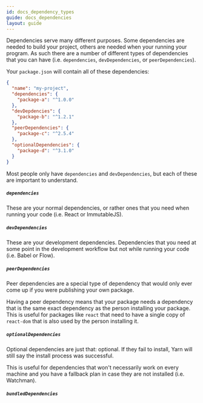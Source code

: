 ```yaml
---
id: docs_dependency_types
guide: docs_dependencies
layout: guide
---
```


Dependencies serve many different purposes. Some dependencies are needed to
build your project, others are needed when your running your program. As such
there are a number of different types of dependencies that you can have (i.e.
`dependencies`, `devDependencies`, or `peerDependencies`).

Your `package.json` will contain all of these dependencies:

```json
{
  "name": "my-project",
  "dependencies": {
    "package-a": "^1.0.0"
  },
  "devDepdencies": {
    "package-b": "^1.2.1"
  },
  "peerDependencies": {
    "package-c": "^2.5.4"
  },
  "optionalDependencies": {
    "package-d": "^3.1.0"
  }
}
```

Most people only have `dependencies` and `devDependencies`, but each of these
are important to understand.

##### `dependencies` <a class="toc" id="toc-dependencies" href="#toc-dependencies"></a>

These are your normal dependencies, or rather ones that you need when running
your code (i.e. React or ImmutableJS).

##### `devDependencies` <a class="toc" id="toc-dev-dependencies" href="#toc-dev-dependencies"></a>

These are your development dependencies. Dependencies that you need at some
point in the development workflow but not while running your code (i.e. Babel
or Flow).

##### `peerDependencies` <a class="toc" id="toc-peer-dependencies" href="#toc-peer-dependencies"></a>

Peer dependencies are a special type of dependency that would only ever come up
if you were publishing your own package.

Having a peer dependency means that your package needs a dependency that is the
same exact dependency as the person installing your package. This is useful for
packages like `react` that need to have a single copy of `react-dom` that is
also used by the person installing it.

##### `optionalDependencies` <a class="toc" id="toc-optional-dependencies" href="#toc-optional-dependencies"></a>

Optional dependencies are just that: optional. If they fail to install, Yarn
will still say the install process was successful.

This is useful for dependencies that won't necessarily work on every machine
and you have a fallback plan in case they are not installed (i.e. Watchman).

##### `bundledDependencies` <a class="toc" id="toc-bundled-dependencies" href="#toc-bundled-dependencies"></a>

<!-- Array of package names that will be bundled when publishing the package. -->

